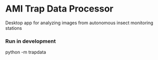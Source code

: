 # AMI Trap Data Processor

Desktop app for analyzing images from autonomous insect monitoring stations


### Run in development

python -m trapdata
